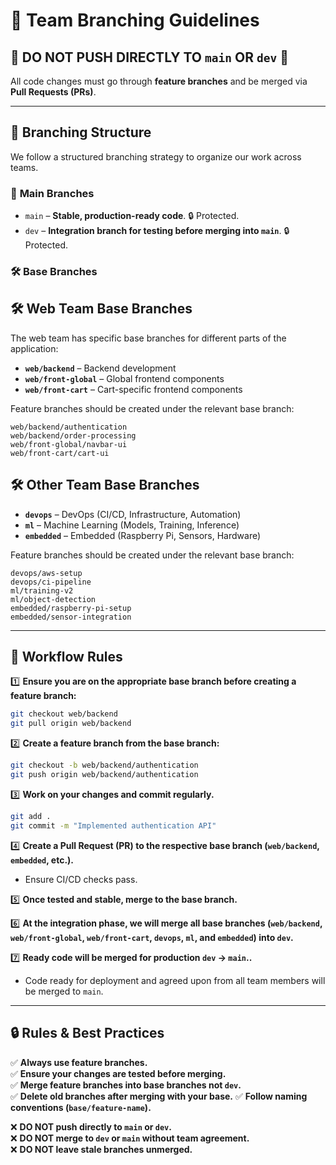 # 🚀 Team Branching Guidelines

## 🔴 DO NOT PUSH DIRECTLY TO `main` OR `dev` 🚫
All code changes must go through **feature branches** and be merged via **Pull Requests (PRs)**.

---

## 📂 Branching Structure
We follow a structured branching strategy to organize our work across teams.

### 🌳 **Main Branches**
- `main` – **Stable, production-ready code**. 🔒 Protected.
- `dev` – **Integration branch for testing before merging into `main`**. 🔒 Protected.

### 🛠 **Base Branches**

## 🛠 **Web Team Base Branches**
The web team has specific base branches for different parts of the application:
- **`web/backend`** – Backend development
- **`web/front-global`** – Global frontend components
- **`web/front-cart`** – Cart-specific frontend components

Feature branches should be created under the relevant base branch:
```
web/backend/authentication
web/backend/order-processing
web/front-global/navbar-ui
web/front-cart/cart-ui
```

## 🛠 **Other Team Base Branches**
- **`devops`** – DevOps (CI/CD, Infrastructure, Automation)
- **`ml`** – Machine Learning (Models, Training, Inference)
- **`embedded`** – Embedded (Raspberry Pi, Sensors, Hardware)

Feature branches should be created under the relevant base branch:
```
devops/aws-setup
devops/ci-pipeline
ml/training-v2
ml/object-detection
embedded/raspberry-pi-setup
embedded/sensor-integration
```

---

## 📜 Workflow Rules

1️⃣ **Ensure you are on the appropriate base branch before creating a feature branch:**
```sh
git checkout web/backend
git pull origin web/backend
```

2️⃣ **Create a feature branch from the base branch:**
```sh
git checkout -b web/backend/authentication
git push origin web/backend/authentication
```

3️⃣ **Work on your changes and commit regularly.**
```sh
git add .
git commit -m "Implemented authentication API"
```

4️⃣ **Create a Pull Request (PR) to the respective base branch (`web/backend`, `embedded`, etc.).**
- Ensure CI/CD checks pass.

5️⃣ **Once tested and stable, merge to the base branch.**

6️⃣ **At the integration phase, we will merge all base branches (`web/backend`, `web/front-global`, `web/front-cart`, `devops`, `ml`, and `embedded`) into `dev`.**

7️⃣ **Ready code will be merged for production `dev` → `main`..**
- Code ready for deployment and agreed upon from all team members will be merged to `main`.

---

## 🔒 Rules & Best Practices

✅ **Always use feature branches.**  
✅ **Ensure your changes are tested before merging.**  
✅ **Merge feature branches into base branches not `dev`.**  
✅ **Delete old branches after merging with your base.** 
✅ **Follow naming conventions (`base/feature-name`).**  

❌ **DO NOT push directly to `main` or `dev`.**  
❌ **DO NOT merge to `dev` or `main` without team agreement.**  
❌ **DO NOT leave stale branches unmerged.**  

